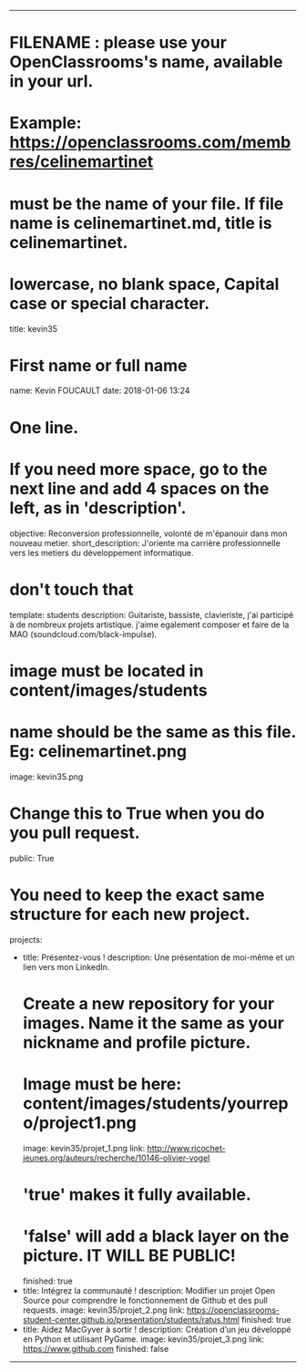 ---

# FILENAME : please use your OpenClassrooms's name, available in your url.
# Example: https://openclassrooms.com/membres/celinemartinet
# must be the name of your file. If file name is celinemartinet.md, title is celinemartinet.
# lowercase, no blank space, Capital case or special character.
title: kevin35

# First name or full name
name: Kevin FOUCAULT
date: 2018-01-06 13:24

# One line.
# If you need more space, go to the next line and add 4 spaces on the left, as in 'description'.
objective: Reconversion professionnelle, volonté de m'épanouir dans mon nouveau metier. 
short_description: J'oriente ma carrière professionnelle vers les metiers du développement informatique.

# don't touch that
template: students
description:
    Guitariste, bassiste, clavieriste, j'ai participé à de nombreux projets artistique. j'aime egalement composer et faire de la MAO (soundcloud.com/black-impulse).

# image must be located in content/images/students
# name should be the same as this file. Eg: celinemartinet.png
image: kevin35.png

# Change this to True when you do you pull request.
public: True

# You need to keep the exact same structure for each new project.
projects:
  - title: Présentez-vous !
    description: Une présentation de moi-même et un lien vers mon LinkedIn.
    # Create a new repository for your images. Name it the same as your nickname and profile picture.
    # Image must be here: content/images/students/yourrepo/project1.png
    image: kevin35/projet_1.png
    link: http://www.ricochet-jeunes.org/auteurs/recherche/10146-olivier-vogel
    # 'true' makes it fully available.
    # 'false' will add a black layer on the picture. IT WILL BE PUBLIC!
    finished: true
  - title: Intégrez la communauté !
    description: Modifier un projet Open Source pour comprendre le fonctionnement de Github et des pull requests. 
    image: kevin35/projet_2.png
    link: https://openclassrooms-student-center.github.io/presentation/students/ratus.html
    finished: true
  - title: Aidez MacGyver à sortir !
    description: Création d’un jeu développé en Python et utilisant PyGame.
    image: kevin35/projet_3.png
    link: https://www.github.com
    finished: false
---